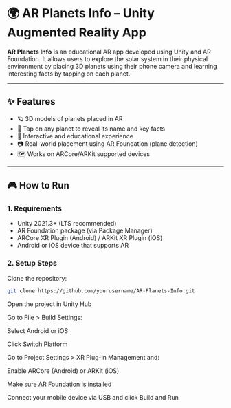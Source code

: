 # 🌍 AR Planets Info – Unity Augmented Reality App

**AR Planets Info** is an educational AR app developed using Unity and AR Foundation. It allows users to explore the solar system in their physical environment by placing 3D planets using their phone camera and learning interesting facts by tapping on each planet.

---

## ✨ Features

- 🪐 3D models of planets placed in AR
- 📱 Tap on any planet to reveal its name and key facts
- 🧠 Interactive and educational experience
- 📷 Real-world placement using AR Foundation (plane detection)
- 🗺️ Works on ARCore/ARKit supported devices


---

## 🎮 How to Run

### 1. Requirements

- Unity 2021.3+ (LTS recommended)
- AR Foundation package (via Package Manager)
- ARCore XR Plugin (Android) / ARKit XR Plugin (iOS)
- Android or iOS device that supports AR

### 2. Setup Steps

Clone the repository:

```bash
git clone https://github.com/yourusername/AR-Planets-Info.git

```
Open the project in Unity Hub

Go to File > Build Settings:

Select Android or iOS

Click Switch Platform

Go to Project Settings > XR Plug-in Management and:

Enable ARCore (Android) or ARKit (iOS)

Make sure AR Foundation is installed

Connect your mobile device via USB and click Build and Run
